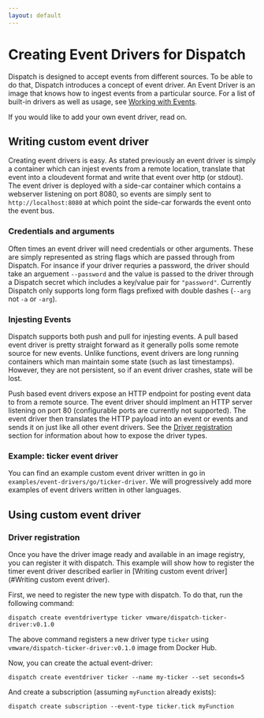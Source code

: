 ```yaml
---
layout: default
---
```


# Creating Event Drivers for Dispatch

Dispatch is designed to accept events from different sources. To be able to do that, Dispatch introduces a concept of
event driver. An Event Driver is an image that knows how to ingest events from a particular source. For a list of
built-in drivers as well as usage, see [Working with Events](working-with-events.md).

If you would like to add your own event driver, read on.

## Writing custom event driver

Creating event drivers is easy.  As stated previously an event driver is simply a container which can injest events
from a remote location, translate that event into a cloudevent format and write that event over http (or stdout).  The
event driver is deployed with a side-car container which contains a webserver listening on port 8080, so events are
simply sent to `http://localhost:8080` at which point the side-car forwards the event onto the event bus.

### Credentials and arguments

Often times an event driver will need credentials or other arguments.  These are simply represented as string flags
which are passed through from Dispatch.  For insance if your driver requries a password, the driver should take an
arguement `--password` and the value is passed to the driver through a Dispatch secret which includes a key/value pair
for `"password"`.  Currently Dispatch only supports long form flags prefixed with double dashes (`--arg` not `-a` or
`-arg`).

### Injesting Events

Dispatch supports both push and pull for injesting events.  A pull based event driver is pretty straight forward as it
generally polls some remote source for new events.  Unlike functions, event drivers are long running containers which
man maintain some state (such as last timestamps).  However, they are not persistent, so if an event driver crashes,
state will be lost.

Push based event drivers expose an HTTP endpoint for posting event data to from a remote source.  The event driver
should implment an HTTP server listening on port 80 (configurable ports are currently not supported).  The event driver
then translates the HTTP payload into an event or events and sends it on just like all other event drivers. See the
[Driver registration](#driver-registration) section for information about how to expose the driver types.

### Example: ticker event driver

You can find an example custom event driver written in go in `examples/event-drivers/go/ticker-driver`. We will
progressively add more examples of event drivers written in other languages.

## Using custom event driver

### Driver registration

Once you have the driver image ready and available in an image registry, you can register it with dispatch.
This example will show how to register the timer event driver described earlier in [Writing custom event driver](#Writing custom event driver).

First, we need to register the new type with dispatch. To do that, run the following command:
```
dispatch create eventdrivertype ticker vmware/dispatch-ticker-driver:v0.1.0
```
The above command registers a new driver type `ticker` using `vmware/dispatch-ticker-driver:v0.1.0` image from Docker Hub.

Now, you can create the actual event-driver:

```
dispatch create eventdriver ticker --name my-ticker --set seconds=5
```

And create a subscription (assuming `myFunction` already exists):

```
dispatch create subscription --event-type ticker.tick myFunction
```
